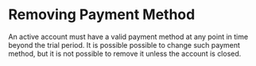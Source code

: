 # Removing Payment Method

An active account must have a valid payment method at any point in time beyond the trial period. It is possible possible to change such payment method, but it is not possible to remove it unless the account is closed.